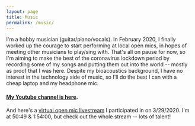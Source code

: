```yaml
---
layout: page
title: Music
permalink: /music/
---
```


I'm a hobby musician (guitar/piano/vocals). In February 2020, I finally worked up the courage to start performing at local open mics, in hopes of meeting other musicians to play/sing with. That's all on pause for now, so I'm aiming to make the best of the coronavirus lockdown period by recording some of my songs and putting them out into the world -- mostly as proof that I was here. Despite my bioacoustics background, I have no interest in the technology side of music, so I'll do the best I can with a cheap laptop and my headphone mic. 

#### [My Youtube channel is here](https://www.youtube.com/channel/UCrKRx9_DGyNHBLFuJkiWNxA). 

And here's a [virtual open mic livestream](https://www.youtube.com/watch?v=33x4cHj9IvE) I participated in on 3/29/2020. I'm at 50:49 & 1:54:00, but check out the whole stream -- lots of talent! 



